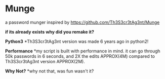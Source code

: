 # Munge
a password munger inspired by https://github.com/Th3S3cr3tAg3nt/Munge

**if its already exists why did you remake it?**

  **Python3**
  *Th3S3cr3tAg3nt version was made 6 years ago in python2!

  **Performance**
  *my script is built with performance in mind. it can go through 50k passwords in 6 seconds, and 2X the edits APPROX(4M) compared to Th3S3cr3tAg3nt version APPROX(2M).

  **Why Not?**
  *why not that, was fun wasn't it?  

